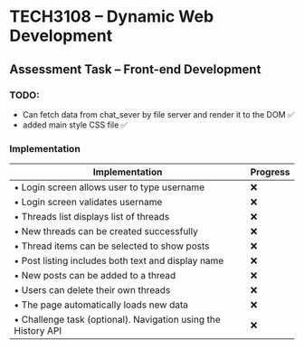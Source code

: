 # TECH3108 – Dynamic Web Development

## Assessment Task – Front-end Development

### TODO:

- Can fetch data from chat_sever by file server and render it to the DOM ✅
- added main style CSS file ✅

### Implementation

|Implementation|Progress|
|---|---|
|• Login screen allows user to type username|❌|
|• Login screen validates username|❌|
|• Threads list displays list of threads|❌|
|• New threads can be created successfully|❌|
|• Thread items can be selected to show posts|❌|
|• Post listing includes both text and display name|❌|
|• New posts can be added to a thread|❌|
|• Users can delete their own threads|❌|
|• The page automatically loads new data|❌|
|• Challenge task (optional). Navigation using the History API|❌|